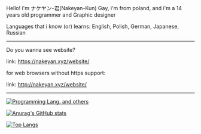 Hello! i'm ナケヤン-君(Nakeyan-Kun) Gay, i'm from poland, and i'm a 14 years old programmer and Graphic designer

Languages that i know  (or) learns: English, Polish, German, Japanese, Russian

-------

Do you wanna see website? 

link: https://nakeyan.xyz/website/

for web browsers without https support:

link: http://nakeyan.xyz/website/

-------

[![Programming Lang. and others](https://skillicons.dev/icons?i=html,css,python,linux,fedora)](https://skillicons.dev)

[![Anurag's GitHub stats](https://github-readme-stats.vercel.app/api?username=Nakeyan)](https://github.com/anuraghazra/github-readme-stats)

[![Top Langs](https://github-readme-stats.vercel.app/api/top-langs/?username=Nakeyan&layout=compact)](https://github.com/anuraghazra/github-readme-stats)
